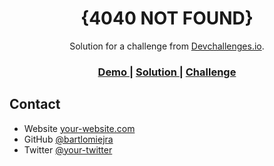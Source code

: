 <!-- Please update value in the {}  -->

<h1 align="center">{4040 NOT FOUND}</h1>

<div align="center">
   Solution for a challenge from  <a href="http://devchallenges.io" target="_blank">Devchallenges.io</a>.
</div>

<div align="center">
  <h3>
    <a href="https://bartlomiejra.github.io/">
      Demo
    </a>
    <span> | </span>
    <a href="https://github.com/bartlomiejra/Weekly-WebDev-Challenge/tree/master/404-not-found-master/404-not-found-master">
      Solution
    </a>
    <span> | </span>
    <a href="https://devchallenges.io/challenges/wBunSb7FPrIepJZAg0sY">
      Challenge
    </a>
  </h3>
</div>



## Contact

- Website [your-website.com](https://{your-web-site-link})
- GitHub [@bartlomiejra](https://{github.com/bartlomiejra})
- Twitter [@your-twitter](https://{twitter.com/rachanski_b})
